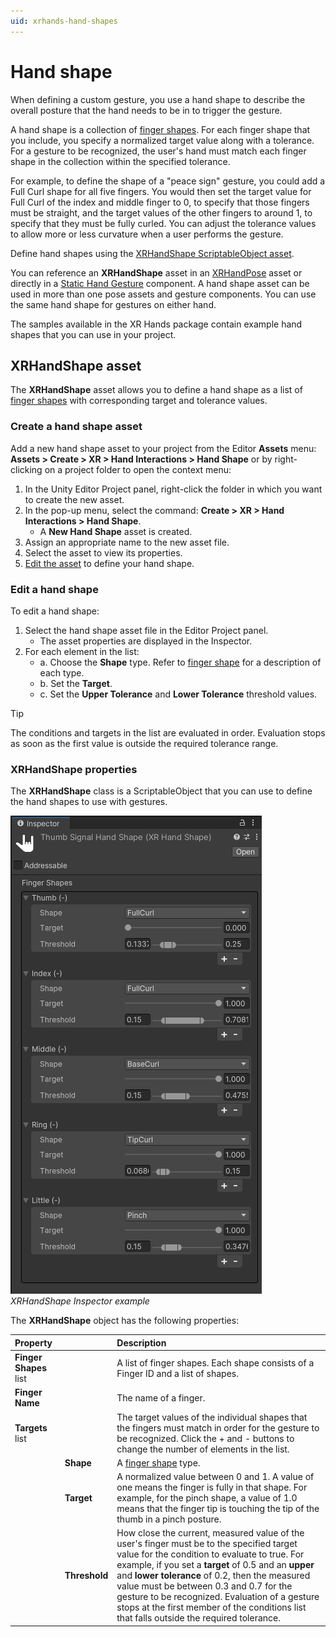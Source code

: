 ```yaml
---
uid: xrhands-hand-shapes
---
```


# Hand shape

When defining a custom gesture, you use a hand shape to describe the overall posture that the hand needs to be in to trigger the gesture.

A hand shape is a collection of [finger shapes](xref:xrhands-finger-shapes). For each finger shape that you include, you specify a normalized target value along with a tolerance. For a gesture to be recognized, the user's hand must match each finger shape in the collection within the specified tolerance.

For example, to define the shape of a "peace sign" gesture, you could add a Full Curl shape for all five fingers. You would then set the target value for Full Curl of the index and middle finger to 0, to specify that those fingers must be straight, and the target values of the other fingers to around 1, to specify that they must be fully curled. You can adjust the tolerance values to allow more or less curvature when a user performs the gesture.

Define hand shapes using the [XRHandShape ScriptableObject asset](#xr-hand-shape-asset).

You can reference an **XRHandShape** asset in an [XRHandPose](xref:xrhands-hand-poses) asset or directly in a [Static Hand Gesture](xref:xrhands-static-gesture-component) component. A hand shape asset can be used in more than one pose assets and gesture components. You can use the same hand shape for gestures on either hand.

The samples available in the XR Hands package contain example hand shapes that you can use in your project.

## XRHandShape asset

The **XRHandShape** asset allows you to define a hand shape as a list of [finger shapes](xref:xrhands-finger-shapes) with corresponding target and tolerance values.

### Create a hand shape asset

Add a new hand shape asset to your project from the Editor **Assets** menu: **Assets > Create > XR > Hand Interactions > Hand Shape** or by right-clicking on a project folder to open the context menu:

1. In the Unity Editor Project panel, right-click the folder in which you want to create the new asset.
2. In the pop-up menu, select the command: **Create > XR > Hand Interactions > Hand Shape**.
   * A **New Hand Shape** asset is created.
3. Assign an appropriate name to the new asset file.
4. Select the asset to view its properties.
5. [Edit the asset](#edit-a-hand-shape) to define your hand shape.

### Edit a hand shape

To edit a hand shape:

1. Select the hand shape asset file in the Editor Project panel.
   * The asset properties are displayed in the Inspector.
2. For each element in the list:
      * a. Choose the **Shape** type. Refer to [finger shape](xref:xrhands-finger-shapes) for a description of each type.
      * b. Set the **Target**.
      * c. Set the **Upper Tolerance** and **Lower Tolerance** threshold values.

> [!TIP]
> The conditions and targets in the list are evaluated in order. Evaluation stops as soon as the first value is outside the required tolerance range.

### XRHandShape properties

The **XRHandShape** class is a ScriptableObject that you can use to define the hand shapes to use with gestures.

![XRHandShape Inspector](../images/gestures/hand-shape.png) <br/> *XRHandShape Inspector example*

The **XRHandShape** object has the following properties:

| Property |     | Description |
| :------- | :-- | :---------- |
| **Finger Shapes** list|| A list of finger shapes. Each shape consists of a Finger ID and a list of shapes. |
| **Finger Name** || The name of a finger. |
| **Targets** list || The target values of the individual shapes that the fingers must match in order for the gesture to be recognized. Click the + and - buttons to change the number of elements in the list. |
|| **Shape** | A [finger shape](xref:xrhands-finger-shapes) type. |
|| **Target** | A normalized value between 0 and 1. A value of one means the finger is fully in that shape. For example, for the pinch shape, a value of 1.0 means that the finger tip is touching the tip of the thumb in a pinch posture.|
|| **Threshold** | How close the current, measured value of the user's finger must be to the specified target value for the condition to evaluate to true. For example, if you set a **target** of 0.5 and an **upper** and **lower tolerance** of 0.2, then the measured value must be between 0.3 and 0.7 for the gesture to be recognized. Evaluation of a gesture stops at the first member of the conditions list that falls outside the required tolerance. |
